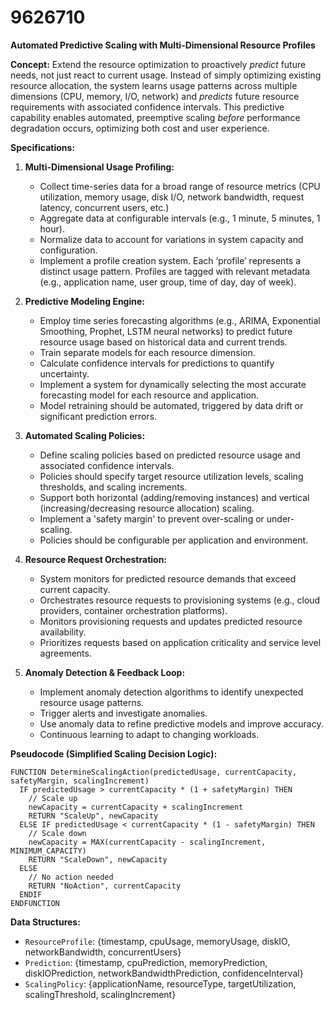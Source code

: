 # 9626710

**Automated Predictive Scaling with Multi-Dimensional Resource Profiles**

**Concept:** Extend the resource optimization to proactively *predict* future needs, not just react to current usage. Instead of simply optimizing existing resource allocation, the system learns usage patterns across multiple dimensions (CPU, memory, I/O, network) and *predicts* future resource requirements with associated confidence intervals. This predictive capability enables automated, preemptive scaling *before* performance degradation occurs, optimizing both cost and user experience.

**Specifications:**

1.  **Multi-Dimensional Usage Profiling:**
    *   Collect time-series data for a broad range of resource metrics (CPU utilization, memory usage, disk I/O, network bandwidth, request latency, concurrent users, etc.)
    *   Aggregate data at configurable intervals (e.g., 1 minute, 5 minutes, 1 hour).
    *   Normalize data to account for variations in system capacity and configuration.
    *   Implement a profile creation system. Each ‘profile’ represents a distinct usage pattern. Profiles are tagged with relevant metadata (e.g., application name, user group, time of day, day of week).

2.  **Predictive Modeling Engine:**
    *   Employ time series forecasting algorithms (e.g., ARIMA, Exponential Smoothing, Prophet, LSTM neural networks) to predict future resource usage based on historical data and current trends.
    *   Train separate models for each resource dimension.
    *   Calculate confidence intervals for predictions to quantify uncertainty.
    *   Implement a system for dynamically selecting the most accurate forecasting model for each resource and application.
    *   Model retraining should be automated, triggered by data drift or significant prediction errors.

3.  **Automated Scaling Policies:**
    *   Define scaling policies based on predicted resource usage and associated confidence intervals.
    *   Policies should specify target resource utilization levels, scaling thresholds, and scaling increments.
    *   Support both horizontal (adding/removing instances) and vertical (increasing/decreasing resource allocation) scaling.
    *   Implement a 'safety margin' to prevent over-scaling or under-scaling.
    *   Policies should be configurable per application and environment.

4.  **Resource Request Orchestration:**
    *   System monitors for predicted resource demands that exceed current capacity.
    *   Orchestrates resource requests to provisioning systems (e.g., cloud providers, container orchestration platforms).
    *   Monitors provisioning requests and updates predicted resource availability.
    *   Prioritizes requests based on application criticality and service level agreements.

5.  **Anomaly Detection & Feedback Loop:**
    *   Implement anomaly detection algorithms to identify unexpected resource usage patterns.
    *   Trigger alerts and investigate anomalies.
    *   Use anomaly data to refine predictive models and improve accuracy.
    *   Continuous learning to adapt to changing workloads.

**Pseudocode (Simplified Scaling Decision Logic):**

```
FUNCTION DetermineScalingAction(predictedUsage, currentCapacity, safetyMargin, scalingIncrement)
  IF predictedUsage > currentCapacity * (1 + safetyMargin) THEN
    // Scale up
    newCapacity = currentCapacity + scalingIncrement
    RETURN "ScaleUp", newCapacity
  ELSE IF predictedUsage < currentCapacity * (1 - safetyMargin) THEN
    // Scale down
    newCapacity = MAX(currentCapacity - scalingIncrement, MINIMUM_CAPACITY)
    RETURN "ScaleDown", newCapacity
  ELSE
    // No action needed
    RETURN "NoAction", currentCapacity
  ENDIF
ENDFUNCTION
```

**Data Structures:**

*   `ResourceProfile`: {timestamp, cpuUsage, memoryUsage, diskIO, networkBandwidth, concurrentUsers}
*   `Prediction`: {timestamp, cpuPrediction, memoryPrediction, diskIOPrediction, networkBandwidthPrediction, confidenceInterval}
*   `ScalingPolicy`: {applicationName, resourceType, targetUtilization, scalingThreshold, scalingIncrement}